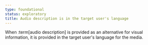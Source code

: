 ```yaml
---
type: foundational
status: exploratory
title: Audio description is in the target user's language
---
```


When :term[audio description] is provided as an alternative for visual information, it is provided in the target user's language for the media.